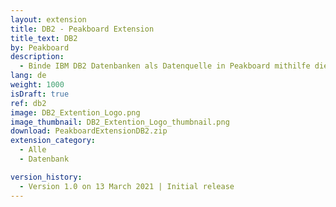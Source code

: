 ```yaml
---
layout: extension
title: DB2 - Peakboard Extension
title_text: DB2
by: Peakboard
description: 
  - Binde IBM DB2 Datenbanken als Datenquelle in Peakboard mithilfe dieser Extension an. Mittels SQL-Statements können die Daten aus der DB2 Datenbank auch ausgelesen werden.
lang: de
weight: 1000
isDraft: true
ref: db2
image: DB2_Extention_Logo.png
image_thumbnail: DB2_Extention_Logo_thumbnail.png
download: PeakboardExtensionDB2.zip
extension_category:
  - Alle
  - Datenbank

version_history:
  - Version 1.0 on 13 March 2021 | Initial release
---
```


